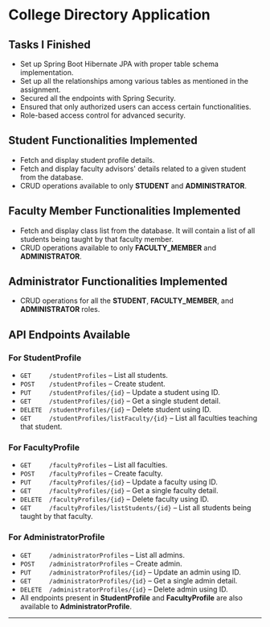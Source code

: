 # College Directory Application

## Tasks I Finished

- Set up Spring Boot Hibernate JPA with proper table schema implementation.
- Set up all the relationships among various tables as mentioned in the assignment.
- Secured all the endpoints with Spring Security.
- Ensured that only authorized users can access certain functionalities.
- Role-based access control for advanced security.

## Student Functionalities Implemented

- Fetch and display student profile details.
- Fetch and display faculty advisors' details related to a given student from the database.
- CRUD operations available to only **STUDENT** and **ADMINISTRATOR**.

## Faculty Member Functionalities Implemented

- Fetch and display class list from the database. It will contain a list of all students being taught by that faculty member.
- CRUD operations available to only **FACULTY_MEMBER** and **ADMINISTRATOR**.

## Administrator Functionalities Implemented

- CRUD operations for all the **STUDENT**, **FACULTY_MEMBER**, and **ADMINISTRATOR** roles.

## API Endpoints Available

### For StudentProfile

- `GET     /studentProfiles` – List all students.
- `POST    /studentProfiles` – Create student.
- `PUT     /studentProfiles/{id}` – Update a student using ID.
- `GET     /studentProfiles/{id}` – Get a single student detail.
- `DELETE  /studentProfiles/{id}` – Delete student using ID.
- `GET     /studentProfiles/listFaculty/{id}` – List all faculties teaching that student.

### For FacultyProfile

- `GET     /facultyProfiles` – List all faculties.
- `POST    /facultyProfiles` – Create faculty.
- `PUT     /facultyProfiles/{id}` – Update a faculty using ID.
- `GET     /facultyProfiles/{id}` – Get a single faculty detail.
- `DELETE  /facultyProfiles/{id}` – Delete faculty using ID.
- `GET     /facultyProfiles/listStudents/{id}` – List all students being taught by that faculty.

### For AdministratorProfile

- `GET     /administratorProfiles` – List all admins.
- `POST    /administratorProfiles` – Create admin.
- `PUT     /administratorProfiles/{id}` – Update an admin using ID.
- `GET     /administratorProfiles/{id}` – Get a single admin detail.
- `DELETE  /administratorProfiles/{id}` – Delete admin using ID.
- All endpoints present in **StudentProfile** and **FacultyProfile** are also available to **AdministratorProfile**.


---

[//]: # (> **Note:**  )

[//]: # (> Due to time constraints, I was not able to work on the frontend part. However, I was given this assignment with a significant scope, and I was able to complete the backend functionalities as outlined above despite the complexity and scale of the project. I now have to submit it, but I would greatly appreciate the opportunity to continue and further improve upon it if given the chance to move forward with the intern hiring process.)

